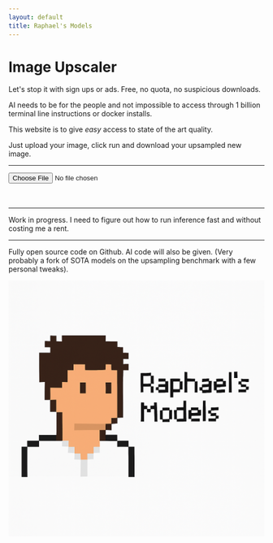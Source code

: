 ```yaml
---
layout: default
title: Raphael's Models
---
```


# Image Upscaler


Let's stop it with sign ups or ads. Free, no quota, no suspicious downloads. 

AI needs to be for the people and not impossible to access through 1 billion terminal line instructions or docker installs.

This website is to give _easy_ access to state of the art quality.

Just upload your image, click run and download your upsampled new image.

***

<form id="uploadForm">
  <input type="file" id="upload" accept="image/*"><br><br>
  <img id="preview" style="max-width:400px;" />
</form>

<script>
  document.getElementById('upload').addEventListener('change', function(e) {
    const file = e.target.files[0];
    if (file) {
      document.getElementById('preview').src = URL.createObjectURL(file);
    }
  });
</script>


***

Work in progress. I need to figure out how to run inference fast and without costing me a rent.






***

Fully open source code on Github. AI code will also be given. (Very probably a fork of SOTA models on the upsampling benchmark with a few personal tweaks).

![Raphael's Models](images/raphaels_models.png)
